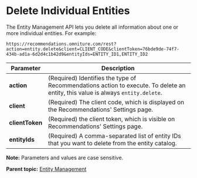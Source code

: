 # Delete Individual Entities

The Entity Management API lets you delete all information about one or more individual entities. For example:

```
https://recommendations.omniture.com/rest?action=entity.delete&client=CLIENT_CODE&clientToken=76bde9de-74f7-434b-ad1a-6d2d4c1b42d9&entityIds=ENTITY_ID1,ENTITY_ID2
```

|Parameter|Description|
|---------|-----------|
|**action** | \(Required\) Identifies the type of Recommendations action to execute. To delete an entity, this value is always `entity.delete`. |
| **client** | \(Required\) The client code, which is displayed on the Recommendations' Settings page. |
| **clientToken** | \(Required\) the client token, which is visible on Recommendations' Settings page. |
| **entityIds** | \(Required\) A comma-separated list of entity IDs that you want to delete from the entity catalog. |

**Note:** Parameters and values are case sensitive.

**Parent topic:** [Entity Management](../entity_mgmt/r_recs_entity_mgmt.md)

